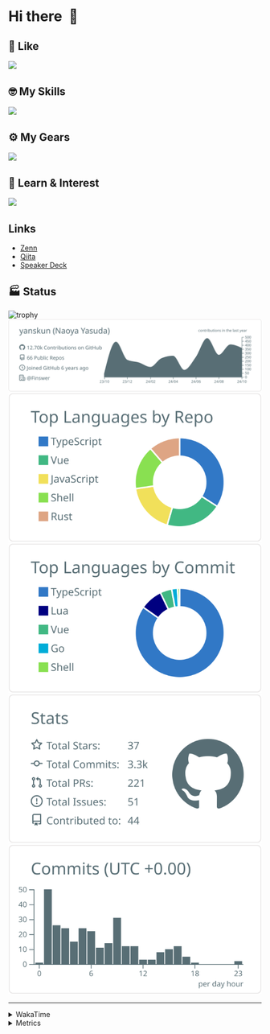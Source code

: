 # Hi there&nbsp; :wave:

## 💌 Like
<img src="https://go-skill-icons.vercel.app/api/icons?i=github" />

## 🤓 My Skills
<img src="https://go-skill-icons.vercel.app/api/icons?i=js,ts,vue,nuxtjs,react,nextjs,go,lua,git" />

## ⚙️ My Gears
<img src="https://go-skill-icons.vercel.app/api/icons?i=neovim,vscode,githubcopilot,alacritty,tmux" />

## 📖 Learn & Interest
<img src="https://go-skill-icons.vercel.app/api/icons?i=rust,deno,css,zig,playwright,githubactions,storybook,netlify,eslint" />

## Links
- [Zenn](https://zenn.dev/yanskun)
- [Qiita](https://qiita.com/yanskun)
- [Speaker Deck](https://speakerdeck.com/yanskun)

<!-- https://github.com/ryo-ma/github-profile-trophy -->

## 🏭 Status

<img src="https://github-profile-trophy.vercel.app/?username=yanskun&theme=onedark&row=1" alt="trophy">

<!-- https://github.com/vn7n24fzkq/github-profile-summary-cards -->
<picture>
  <source media="(prefers-color-scheme: dark)" srcset="https://raw.githubusercontent.com/yanskun/yanskun/master/profile-summary-card-output/nord_dark/0-profile-details.svg">
 <img src="https://raw.githubusercontent.com/yanskun/yanskun/master/profile-summary-card-output/default/0-profile-details.svg">
</picture>
<br>
<picture>
  <source media="(prefers-color-scheme: dark)" srcset="https://raw.githubusercontent.com/yanskun/yanskun/master/profile-summary-card-output/nord_dark/1-repos-per-language.svg">
 <img src="https://raw.githubusercontent.com/yanskun/yanskun/master/profile-summary-card-output/default/1-repos-per-language.svg">
</picture>
<picture>
  <source media="(prefers-color-scheme: dark)" srcset="https://raw.githubusercontent.com/yanskun/yanskun/master/profile-summary-card-output/nord_dark/2-most-commit-language.svg">
 <img src="https://raw.githubusercontent.com/yanskun/yanskun/master/profile-summary-card-output/default/2-most-commit-language.svg">
</picture>
<br>
<picture>
  <source media="(prefers-color-scheme: dark)" srcset="https://raw.githubusercontent.com/yanskun/yanskun/master/profile-summary-card-output/nord_dark/3-stats.svg">
 <img src="https://raw.githubusercontent.com/yanskun/yanskun/master/profile-summary-card-output/default/3-stats.svg">
</picture>
<picture>
  <source media="(prefers-color-scheme: dark)" srcset="https://raw.githubusercontent.com/yanskun/yanskun/master/profile-summary-card-output/nord_dark/4-productive-time.svg">
 <img src="https://raw.githubusercontent.com/yanskun/yanskun/master/profile-summary-card-output/default/4-productive-time.svg">
</picture>

---

<details>
  <summary>WakaTime</summary>
<!--START_SECTION:waka-->
![Code Time](http://img.shields.io/badge/Code%20Time-1%2C431%20hrs%2038%20mins-blue)

**🐱 My GitHub Data** 

> 📦 140.1 kB Used in GitHub's Storage 
 > 
> 🏆 2,682 Contributions in the Year 2024
 > 
> 💼 Opted to Hire
 > 
> 📜 121 Public Repositories 
 > 
> 🔑 4 Private Repositories 
 > 
**I'm an Early 🐤** 

```text
🌞 Morning                5718 commits        ███░░░░░░░░░░░░░░░░░░░░░░   13.98 % 
🌆 Daytime                21954 commits       █████████████░░░░░░░░░░░░   53.66 % 
🌃 Evening                9746 commits        ██████░░░░░░░░░░░░░░░░░░░   23.82 % 
🌙 Night                  3492 commits        ██░░░░░░░░░░░░░░░░░░░░░░░   08.54 % 
```
📅 **I'm Most Productive on Tuesday** 

```text
Monday                   5723 commits        ███░░░░░░░░░░░░░░░░░░░░░░   13.99 % 
Tuesday                  8693 commits        █████░░░░░░░░░░░░░░░░░░░░   21.25 % 
Wednesday                7620 commits        █████░░░░░░░░░░░░░░░░░░░░   18.63 % 
Thursday                 7847 commits        █████░░░░░░░░░░░░░░░░░░░░   19.18 % 
Friday                   6080 commits        ████░░░░░░░░░░░░░░░░░░░░░   14.86 % 
Saturday                 2088 commits        █░░░░░░░░░░░░░░░░░░░░░░░░   05.10 % 
Sunday                   2859 commits        ██░░░░░░░░░░░░░░░░░░░░░░░   06.99 % 
```


📊 **This Week I Spent My Time On** 

```text
🕑︎ Time Zone: Asia/Tokyo

💬 Programming Languages: 
TypeScript               14 hrs 30 mins      ████████████████████░░░░░   80.16 % 
JSON                     1 hr 1 min          █░░░░░░░░░░░░░░░░░░░░░░░░   05.66 % 
TOML                     36 mins             █░░░░░░░░░░░░░░░░░░░░░░░░   03.37 % 
Markdown                 31 mins             █░░░░░░░░░░░░░░░░░░░░░░░░   02.87 % 
Other                    29 mins             █░░░░░░░░░░░░░░░░░░░░░░░░   02.70 % 

🔥 Editors: 
Neovim                   18 hrs 2 mins       █████████████████████████   99.60 % 
VS Code                  4 mins              ░░░░░░░░░░░░░░░░░░░░░░░░░   00.40 % 

💻 Operating System: 
Mac                      18 hrs 6 mins       █████████████████████████   100.00 % 
```


 Last Updated on 30/10/2024 06:16:49 UTC
<!--END_SECTION:waka-->
</details>

<details>
  <summary>Metrics</summary>
  <img src="https://github.com/yanskun/yanskun/blob/main/github-metrics.svg" alt="Metrics">
</details>
